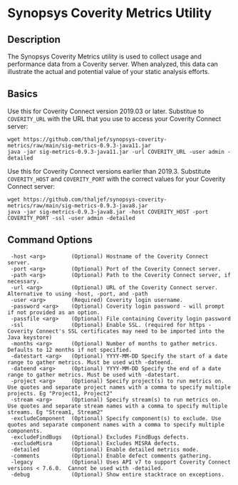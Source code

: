 # Synopsys Coverity Metrics Utility

## Description

The Synopsys Coverity Metrics utility is used to collect usage and performance
data from a Coverity server. When analyzed, this data can illustrate the actual
and potential value of your static analysis efforts.

## Basics

Use this for Coverity Connect version 2019.03 or later. Substitue to `COVERITY_URL` with the
URL that you use to access your Coverity Connect server:
```
wget https://github.com/thaljef/synopsys-coverity-metrics/raw/main/sig-metrics-0.9.3-java11.jar
java -jar sig-metrics-0.9.3-java11.jar -url COVERITY_URL -user admin -detailed
```

Use this for Coverity Connect versions earlier than 2019.3. Substitute `COVERITY_HOST` and
`COVERITY_PORT` with the correct values for your Coverity Connect server:
```
wget https://github.com/thaljef/synopsys-coverity-metrics/raw/main/sig-metrics-0.9.3-java8.jar
java -jar sig-metrics-0.9.3-java8.jar -host COVERITY_HOST -port COVERITY_PORT -ssl -user admin -detailed
```

## Command Options

```
 -host <arg>        (Optional) Hostname of the Coverity Connect server.
 -port <arg>        (Optional) Port of the Coverity Connect server.
 -path <arg>        (Optional) Path to the Coverity Connect server, if necessary.
 -url <arg>         (Optional) URL of the Coverity Connect server. Alternative to using -host, -port, and -path
 -user <arg>        (Required) Coverity login username.
 -password <arg>    (Optional) Coverity login password - will prompt if not provided as an option.
 -passfile <arg>    (Optional) File containing Coverity login password
 -ssl               (Optional) Enable SSL. (required for https - Coverity Connect's SSL certificates may need to be imported into the Java keystore)
 -months <arg>      (Optional) Number of months to gather metrics. Defaults to 12 months if not specified.
 -datestart <arg>   (Optional) YYYY-MM-DD Specify the start of a date range to gather metrics. Must be used with -dateend.
 -dateend <arg>     (Optional) YYYY-MM-DD Specify the end of a date range to gather metrics. Must be used with -datestart.
 -project <arg>     (Optional) Specify project(s) to run metrics on. Use quotes and separate project names with a comma to specify multiple projects. Eg "Project1, Project2"
 -stream <arg>      (Optional) Specify stream(s) to run metrics on. Use quotes and separate stream names with a comma to specify multiple streams. Eg "Stream1, Stream2"
 -excludeComponent  (Optional) Specify component(s) to exclude. Use quotes and separate component names with a comma to specify multiple components.
 -excludeFindBugs   (Optional) Excludes FindBugs defects.
 -excludeMisra      (Optional) Excludes MISRA defects.
 -detailed          (Optional) Enable detailed metrics mode.
 -comments          (Optional) Enable defect comments gathering.
 -legacy            (Optional) Uses API v7 to support Coverity Connect versions < 7.6.0.  Cannot be used with -detailed.
 -debug             (Optional) Show entire stacktrace on exceptions.
```
